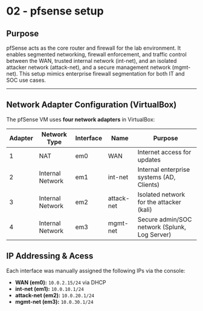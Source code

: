# 02 - pfsense setup

## Purpose

pfSense acts as the core router and firewall for the lab environment. It enables segmented networking, firewall enforcement, and traffic control between the WAN, trusted internal network (int-net), and an isolated attacker network (attack-net), and a secure management network (mgmt-net). This setup mimics enterprise firewall segmentation for both IT and SOC use cases.

---

## Network Adapter Configuration (VirtualBox)

The pfSense VM uses **four network adapters** in VirtualBox:


| Adapter | Network Type       | Interface | Name        | Purpose                                      |
|---------|--------------------|-----------|-------------|----------------------------------------------|
| 1       | NAT                | em0       | WAN         | Internet access for updates                  |
| 2       | Internal Network   | em1       | int-net     | Internal enterprise systems (AD, Clients)    |
| 3       | Internal Network   | em2       | attack-net  | Isolated network for the attacker (kali)     |
| 4       | Internal Network   | em3       | mgmt-net    | Secure admin/SOC network (Splunk, Log Server)|

## IP Addressing & Acess

Each interface was manually assigned the following IPs via the console:

- **WAN (em0):** `10.0.2.15/24` via DHCP
- **int-net (em1):** `10.0.10.1/24`
- **attack-net (em2):** `10.0.20.1/24`
- **mgmt-net (em3):** `10.0.30.1/24`
